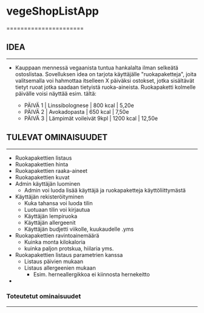 # vegeShopListApp
======================

## IDEA
-------
- Kauppaan mennessä vegaanista tuntua hankalalta ilman selkeätä ostoslistaa. Sovelluksen idea on tarjota käyttäjälle "ruokapaketteja", joita valitsemalla voi hahmottaa itselleen X päiväksi ostokset, jotka sisältävät tietyt ruoat jotka saadaan tietyistä ruoka-aineista. Ruokapaketti kolmelle päivälle voisi näyttää esim. tältä:
	
	- PÄIVÄ 1 | Linssibolognese | 800 kcal | 5,20e
	- PÄIVÄ 2 | Avokadopasta | 650 kcal | 7,50e
	- PÄIVÄ 3 | Lämpimät voileivät 9kpl | 1200 kcal | 12,50e 

## TULEVAT OMINAISUUDET
-----------------------
- Ruokapakettien listaus
- Ruokapakettien hinta
- Ruokapakettien raaka-aineet
- Ruokapakettien kuvat
- Admin käyttäjän luominen
	- Admin voi luoda lisää käyttäjä ja ruokapaketteja käyttöliittymästä
- Käyttäjän rekisteröityminen
	- Kuka tahansa voi luoda tilin
	- Luotuaan tilin voi kirjautua
	- Käyttäjän lempiruoka
	- Käyttäjän allergeenit
	- Käyttäjän budjetti viikolle, kuukaudelle .yms
- Ruokapakettien ravintoainemäärä
	- Kuinka monta kilokaloria
	- kuinka paljon protskua, hiilaria yms.
- Ruokapakettien listaus parametrien kanssa
	- Listaus päivien mukaan
	- Listaus allergeenien mukaan
		- Esim. herneallergikkoa ei kiinnosta hernekeitto
-

### Toteutetut ominaisuudet
---------------------------

